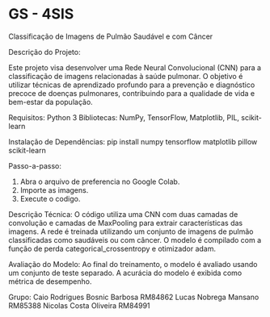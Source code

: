 
# GS - 4SIS
Classificação de Imagens de Pulmão Saudável e com Câncer

Descrição do Projeto:

Este projeto visa desenvolver uma Rede Neural Convolucional (CNN) para a classificação de imagens relacionadas à saúde pulmonar. O objetivo é utilizar técnicas de aprendizado profundo para a prevenção e diagnóstico precoce de doenças pulmonares, contribuindo para a qualidade de vida e bem-estar da população.


Requisitos:
Python 3
Bibliotecas: NumPy, TensorFlow, Matplotlib, PIL, scikit-learn

Instalação de Dependências:
pip install numpy tensorflow matplotlib pillow scikit-learn

Passo-a-passo:
1. Abra o arquivo de preferencia no Google Colab.
2. Importe as imagens.
3. Execute o codigo.

Descrição Técnica:
O código utiliza uma CNN com duas camadas de convolução e camadas de MaxPooling para extrair características das imagens. A rede é treinada utilizando um conjunto de imagens de pulmão classificadas como saudáveis ou com câncer. O modelo é compilado com a função de perda categorical_crossentropy e otimizador adam.

Avaliação do Modelo:
Ao final do treinamento, o modelo é avaliado usando um conjunto de teste separado. A acurácia do modelo é exibida como métrica de desempenho.

Grupo:
Caio Rodrigues Bosnic Barbosa RM84862
Lucas Nobrega Mansano RM85388
Nicolas Costa Oliveira RM84991